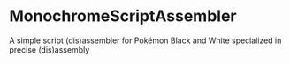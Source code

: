 # MonochromeScriptAssembler
A simple script (dis)assembler for Pokémon Black and White specialized in precise (dis)assembly
